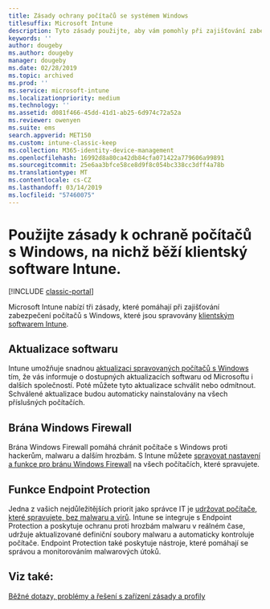 ```yaml
---
title: Zásady ochrany počítačů se systémem Windows
titlesuffix: Microsoft Intune
description: Tyto zásady použijte, aby vám pomohly při zajišťování zabezpečení počítačů s Windows, které jsou spravovány klientským softwarem Intune.
keywords: ''
author: dougeby
ms.author: dougeby
manager: dougeby
ms.date: 02/28/2019
ms.topic: archived
ms.prod: ''
ms.service: microsoft-intune
ms.localizationpriority: medium
ms.technology: ''
ms.assetid: d081f466-45dd-41d1-ab25-6d974c72a52a
ms.reviewer: owenyen
ms.suite: ems
search.appverid: MET150
ms.custom: intune-classic-keep
ms.collection: M365-identity-device-management
ms.openlocfilehash: 16992d8a80ca42db84cfa071422a779606a99891
ms.sourcegitcommit: 25e6aa3bfce58ce8d9f8c054bc338cc3dff4a78b
ms.translationtype: MT
ms.contentlocale: cs-CZ
ms.lasthandoff: 03/14/2019
ms.locfileid: "57460075"
---
```

# <a name="use-policies-to-help-protect-windows-pcs-that-run-the-intune-client-software"></a>Použijte zásady k ochraně počítačů s Windows, na nichž běží klientský software Intune.

[!INCLUDE [classic-portal](includes/classic-portal.md)]

Microsoft Intune nabízí tři zásady, které pomáhají při zajišťování zabezpečení počítačů s Windows, které jsou spravovány [klientským softwarem Intune](manage-windows-pcs-with-microsoft-intune.md).


## <a name="software-updates"></a>Aktualizace softwaru

Intune umožňuje snadnou [aktualizaci spravovaných počítačů s Windows](keep-windows-pcs-up-to-date-with-software-updates-in-microsoft-intune.md) tím, že vás informuje o dostupných aktualizacích softwaru od Microsoftu i dalších společností. Poté můžete tyto aktualizace schválit nebo odmítnout. Schválené aktualizace budou automaticky nainstalovány na všech příslušných počítačích.

## <a name="windows-firewall"></a>Brána Windows Firewall

Brána Windows Firewall pomáhá chránit počítače s Windows proti hackerům, malwaru a dalším hrozbám. S Intune můžete [spravovat nastavení a funkce pro bránu Windows Firewall](help-protect-windows-pcs-using-windows-firewall-policies-in-microsoft-intune.md) na všech počítačích, které spravujete.

## <a name="endpoint-protection"></a>Funkce Endpoint Protection

Jedna z vašich nejdůležitějších priorit jako správce IT je [udržovat počítače, které spravujete, bez malwaru a virů](help-secure-windows-pcs-with-endpoint-protection-for-microsoft-intune.md). Intune se integruje s Endpoint Protection a poskytuje ochranu proti hrozbám malwaru v reálném čase, udržuje aktualizované definiční soubory malwaru a automaticky kontroluje počítače. Endpoint Protection také poskytuje nástroje, které pomáhají se správou a monitorováním malwarových útoků.

## <a name="see-also"></a>Viz také:

[Běžné dotazy, problémy a řešení s zařízení zásady a profily](device-profile-troubleshoot.md)
